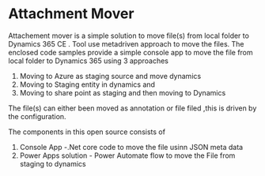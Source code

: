 # Attachment Mover

Attachement mover is a simple  solution to move file(s) from local folder to Dynamics 365 CE . Tool use metadriven approach to move the files.  The enclosed code samples provide a simple console app to move the file from local folder to  Dynamics 365 using 3 approaches 

1. Moving to Azure as staging source and move dynamics  
2. Moving to Staging entity in dynamics and 
3. Moving to share point as staging and then moving to Dynamics  

The file(s) can either been moved as annotation or file filed ,this is driven by the configuration.

The components in this open source consists  of
  1. Console App  -.Net core code to move the file usinn JSON meta data 
  2. Power Apps solution  - Power Automate flow to move the File from staging to dynamics  
